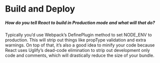 # Build and Deploy



##### How do you tell React to build in Production mode and what will that do?

Typically you’d use Webpack’s DefinePlugin method to set NODE_ENV to production. 
This will strip out things like propType validation and extra warnings. 
On top of that, it’s also a good idea to minify your code because React uses Uglify’s dead-code elimination to strip out development only code and comments, which will drastically reduce the size of your bundle.